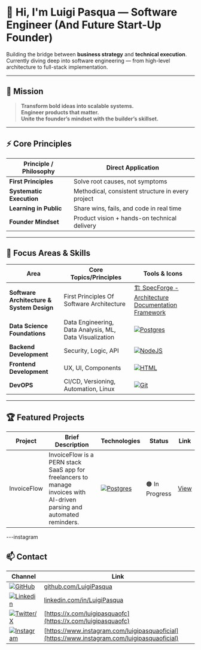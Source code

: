 # 👋 Hi, I'm Luigi Pasqua — Software Engineer (And Future Start-Up Founder)

Building the bridge between **business strategy** and **technical execution**.  
Currently diving deep into software engineering — from high-level architecture to full-stack implementation.

---

## 💼 Mission

> **Transform bold ideas into scalable systems.**  
> **Engineer products that matter.**  
> **Unite the founder’s mindset with the builder’s skillset.**

---
## ⚡ Core Principles

| Principle / Philosophy                | Direct Application                                  |
|---------------------------------------|-----------------------------------------------------|
| **First Principles**                  | Solve root causes, not symptoms                     |
| **Systematic Execution**              | Methodical, consistent structure in every project   |
| **Learning in Public**                | Share wins, fails, and code in real time            |
| **Founder Mindset**                   | Product vision + hands-on technical delivery        |

---

## 🚀 Focus Areas & Skills

| Area                                 | Core Topics/Principles                         | Tools & Icons                                                                 |
|-------------------------------------|------------------------------------------------|--------------------------------------------------------------------------------|
| **Software Architecture & System Design** | First Principles Of Software Architecture| [🏗️ SpecForge - Architecture Documentation Framework](https://github.com/LuigiPasqua/SpecForge)|
| **Data Science Foundations**        | Data Engineering, Data Analysis, ML, Data Visualization | [![Postgres](https://skillicons.dev/icons?i=postgres)](https://skillicons.dev)    |
| **Backend Development**             | Security, Logic, API                          | [![NodeJS](https://skillicons.dev/icons?i=nodejs,express)](https://skillicons.dev)      |
| **Frontend Development**            | UX, UI, Components                            | [![HTML](https://skillicons.dev/icons?i=html,css,js,react,ts)](https://skillicons.dev) |
| **DevOPS**                          | CI/CD, Versioning, Automation, Linux          | [![Git](https://skillicons.dev/icons?i=git,github,linux)](https://skillicons.dev)    |

---

## 🏆 Featured Projects

| Project            | Brief Description                         | Technologies                  | Status    | Link         |
|--------------------|-------------------------------------------|-------------------------------|-----------|--------------|
| InvoiceFlow |  InvoiceFlow is a PERN stack SaaS app for freelancers to manage invoices with AI-driven parsing and automated reminders.       |[![Postgres](https://skillicons.dev/icons?i=postgres,nodejs,express,react)](https://skillicons.dev)  |  🟠 In Progress   | [View](https://github.com/LuigiPasqua/Invoice-Flow)    |




---instagram

## 📫 Contact

| Channel     | Link                                 |
|-------------|--------------------------------------|
| [![GitHub](https://skillicons.dev/icons?i=github)](https://skillicons.dev)      | [github.com/LuigiPasqua](https://github.com/LuigiPasqua)        |
| [![Linkedin](https://skillicons.dev/icons?i=linkedin)](https://skillicons.dev)  | [linkedin.com/in/LuigiPasqua](https://www.linkedin.com/in/luigi-pasqua-6b639012a)   |
| [![Twitter/X](https://skillicons.dev/icons?i=twitter)](https://skillicons.dev) | [https://x.com/luigipasquaofc](https://x.com/luigipasquaofc)
| [![Instagram](https://skillicons.dev/icons?i=instagram)](https://skillicons.dev) | [https://www.instagram.com/luigipasquaoficial](https://www.instagram.com/luigipasquaoficial)

